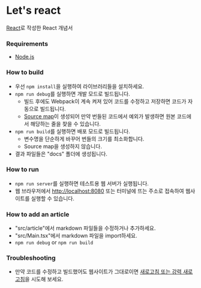 # Let's react

[React](https://reactjs.org/)로 작성한 React 개념서

### Requirements
- [Node.js](https://nodejs.org/)

### How to build
- 우선 `npm install`을 실행하여 라이브러리들을 설치하세요.
- `npm run debug`를 실행하면 개발 모드로 빌드됩니다.
  - 빌드 후에도 Webpack이 계속 켜져 있어 코드를 수정하고 저장하면 코드가 자동으로 빌드됩니다.
  - [Source map](https://joshua1988.github.io/webpack-guide/devtools/source-map.html)이 생성되어 만약 번들된 코드에서 예외가 발생하면 원본 코드에서 해당하는 줄을 찾을 수 있습니다.
- `npm run build`를 실행하면 배포 모드로 빌드됩니다.
  - 변수명을 단순하게 바꾸어 번들의 크기를 최소화합니다.
  - Source map을 생성하지 않습니다.
- 결과 파일들은 "docs" 폴더에 생성됩니다.

### How to run
- `npm run server`를 실행하면 테스트용 웹 서버가 실행됩니다.
- 웹 브라우저에서 <http://localhost:8080> 또는 터미널에 뜨는 주소로 접속하여 웹사이트를 실행할 수 있습니다.

### How to add an article
- "src/article"에서 markdown 파일들을 수정하거나 추가하세요.
- "src/Main.tsx"에서 markdown 파일을 import하세요.
- `npm run debug` or `npm run build`

### Troubleshooting
- 만약 코드를 수정하고 빌드했어도 웹사이트가 그대로이면 [새로고침 또는 강력 새로고침](https://imweb.me/faq?mode=view&category=29&category2=47&idx=71559)을 시도해 보세요.
